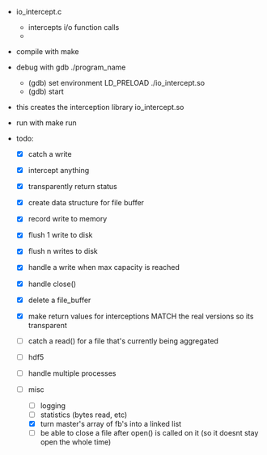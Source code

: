 * io_intercept.c 
	- intercepts i/o function calls
	-

* compile with make
* debug with gdb ./program_name
	* (gdb) set environment LD_PRELOAD ./io_intercept.so
	* (gdb) start

- this creates the interception library io_intercept.so

* run with make run

* todo: 
	* [x] catch a write
	* [x] intercept anything
	* [x] transparently return status
	* [x] create data structure for file buffer
	* [x] record write to memory
	* [x] flush 1 write to disk
	* [x] flush n writes to disk
	* [x] handle a write when max capacity is reached
	* [x] handle close()
	* [x] delete a file_buffer
	* [x] make return values for interceptions MATCH the real versions so its transparent
	* [ ] catch a read() for a file that's currently being aggregated
	* [ ] hdf5
	* [ ] handle multiple processes

	* [ ] misc
		* [ ] logging
		* [ ] statistics (bytes read, etc)
		* [x] turn master's array of fb's into a linked list
		* [ ] be able to close a file after open() is called on it (so it doesnt stay open the whole time)
